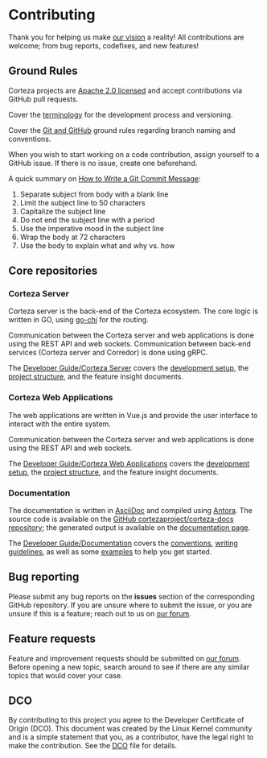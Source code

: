 # Contributing

Thank you for helping us make [our vision](https://cortezaproject.org/about/what-is-corteza/) a reality!
All contributions are welcome; from bug reports, codefixes, and new features!

## Ground Rules

Corteza projects are [Apache 2.0 licensed](LICENSE) and accept contributions via GitHub pull requests.

Cover the [terminology](https://docs.cortezaproject.org/corteza-docs/2023.9/developer-guide/release-cycle/index.html#_terminology) for the development process and versioning.

Cover the [Git and GitHub](https://docs.cortezaproject.org/corteza-docs/2023.9/developer-guide/release-cycle/index.html#_github) ground rules regarding branch naming and conventions.

When you wish to start working on a code contribution, assign yourself to a GitHub issue.
If there is no issue, create one beforehand.

A quick summary on [How to Write a Git Commit Message](https://chris.beams.io/posts/git-commit/):

1. Separate subject from body with a blank line
2. Limit the subject line to 50 characters
3. Capitalize the subject line
4. Do not end the subject line with a period
5. Use the imperative mood in the subject line
6. Wrap the body at 72 characters
7. Use the body to explain what and why vs. how

## Core repositories

### Corteza Server

Corteza server is the back-end of the Corteza ecosystem.
The core logic is written in GO, using [go-chi](https://pkg.go.dev/github.com/go-chi/chi@v3.3.4+incompatible?utm_source=gopls) for the routing.

Communication between the Corteza server and web applications is done using the REST API and web sockets.
Communication between back-end services (Corteza server and Corredor) is done using gRPC.

The [Developer Guide/Corteza Server](https://docs.cortezaproject.org/corteza-docs/2023.9/developer-guide/corteza-server/index.html) covers the [development setup](https://docs.cortezaproject.org/corteza-docs/2023.9/developer-guide/corteza-server/index.html#_development_setup), the [project structure](https://docs.cortezaproject.org/corteza-docs/2023.9/developer-guide/corteza-server/structure.html), and the feature insight documents.


### Corteza Web Applications

The web applications are written in Vue.js and provide the user interface to interact with the entire system.

Communication between the Corteza server and web applications is done using the REST API and web sockets.

The [Developer Guide/Corteza Web Applications](https://docs.cortezaproject.org/corteza-docs/2023.9/developer-guide/web-applications/index.html) covers the [development setup](https://docs.cortezaproject.org/corteza-docs/2023.9/developer-guide/web-applications/index.html#_development_setup), the [project structure](https://docs.cortezaproject.org/corteza-docs/2023.9/developer-guide/web-applications/structure.html), and the feature insight documents.

### Documentation

The documentation is written in [AsciiDoc](https://asciidoc.org/) and compiled using [Antora](https://antora.org/).
The source code is available on the [GitHub cortezaproject/corteza-docs repository](https://github.com/cortezaproject/corteza-docs); the generated output is available on the [documentation page](http://docs.cortezaproject.org/).

The [Developer Guide/Documentation](https://docs.cortezaproject.org/corteza-docs/2023.9/developer-guide/documentation/index.html) covers the [conventions](https://docs.cortezaproject.org/corteza-docs/2023.9/developer-guide/documentation/index.html#_conventions), [writing guidelines](https://docs.cortezaproject.org/corteza-docs/2023.9/developer-guide/documentation/index.html#documentation-writing-guidelines), as well as some [examples](https://docs.cortezaproject.org/corteza-docs/2023.9/developer-guide/documentation/examples/index.html) to help you get started.

## Bug reporting

Please submit any bug reports on the **issues** section of the corresponding GitHub repository.
If you are unsure where to submit the issue, or you are unsure if this is a feature; reach out to us on [our forum](https://forum.cortezaproject.org/).

## Feature requests

Feature and improvement requests should be submitted on [our forum](https://forum.cortezaproject.org/).
Before opening a new topic, search around to see if there are any similar topics that would cover your case.

## DCO

By contributing to this project you agree to the Developer Certificate of Origin (DCO).
This document was created by the Linux Kernel community and is a simple statement that you, as a contributor, have the legal right to make the contribution.
See the [DCO](DCO) file for details.

